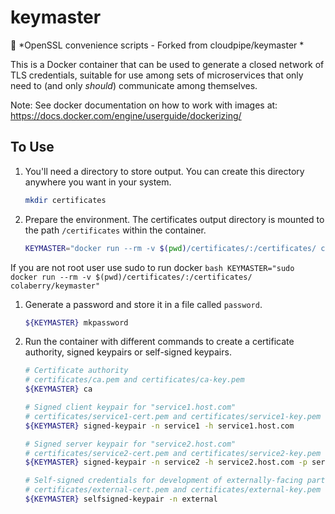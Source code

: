 # keymaster

:key: *OpenSSL convenience scripts - Forked from cloudpipe/keymaster *

This is a Docker container that can be used to generate a closed network of TLS credentials, suitable for use among sets of microservices that only need to (and only *should*) communicate among themselves.

Note: See docker documentation on how to work with images at: https://docs.docker.com/engine/userguide/dockerizing/

## To Use

 1. You'll need a directory to store output. You can create this directory anywhere you want in your system. 

    ```bash
    mkdir certificates
    ```

 1. Prepare the environment. The certificates output directory is mounted to the path `/certificates` within the container.

    ```bash
    KEYMASTER="docker run --rm -v $(pwd)/certificates/:/certificates/ colaberry/keymaster"
    ```
If you are not root user use sudo to run docker 
    ```bash
    KEYMASTER="sudo docker run --rm -v $(pwd)/certificates/:/certificates/ colaberry/keymaster"
    ```

 1. Generate a password and store it in a file called `password`.

    ```bash
    ${KEYMASTER} mkpassword
    ```

 1. Run the container with different commands to create a certificate authority, signed keypairs or self-signed keypairs.

    ```bash
    # Certificate authority
    # certificates/ca.pem and certificates/ca-key.pem
    ${KEYMASTER} ca

    # Signed client keypair for "service1.host.com"
    # certificates/service1-cert.pem and certificates/service1-key.pem
    ${KEYMASTER} signed-keypair -n service1 -h service1.host.com

    # Signed server keypair for "service2.host.com"
    # certificates/service2-cert.pem and certificates/service2-key.pem
    ${KEYMASTER} signed-keypair -n service2 -h service2.host.com -p server

    # Self-signed credentials for development of externally-facing parts
    # certificates/external-cert.pem and certificates/external-key.pem
    ${KEYMASTER} selfsigned-keypair -n external
    ```
